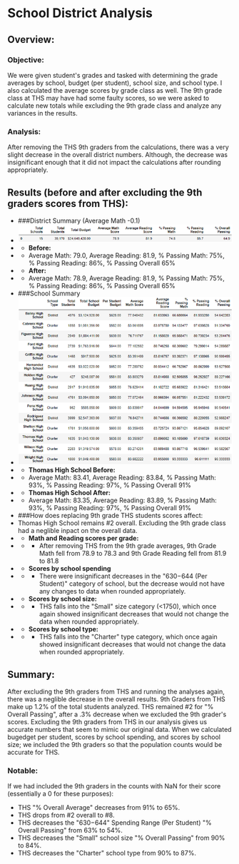 # School District Analysis
## Overview:
### Objective:

We were given student's grades and tasked with determining the grade averages by school, budget (per student), school size, and school type. I also calculated the average scores by grade class as well. The 9th grade class at THS may have had some faulty scores, so we were asked to calculate new totals while excluding the 9th grade class and analyze any variances in the results.

### Analysis:

After removing the THS 9th graders from the calculations, there was a very slight decrease in the overall district numbers. Although, the decrease was insignificant enough that it did not impact the calculations after rounding appropriately.

## Results (before and after excluding the 9th graders scores from THS):
- ###District Summary (Average Math -0.1)
- ![district_summary_df](resources/district_summary_df.png)
- - **Before:**
- - Average Math: 79.0, Average Reading: 81.9, % Passing Math: 75%, % Passing Reading: 86%, % Passing Overall 65%
- - **After:**
- - Average Math: 78.9, Average Reading: 81.9, % Passing Math: 75%, % Passing Reading: 86%, % Passing Overall 65%
- ###School Summary
- ![per_school_summary_df](resources/per_school_summary_df.png)
- - **Thomas High School Before:**
- - Average Math: 83.41, Average Reading: 83.84, % Passing Math: 93%, % Passing Reading: 97%, % Passing Overall 91%
- - **Thomas High School After:**
- - Average Math: 83.35, Average Reading: 83.89, % Passing Math: 93%, % Passing Reading: 97%, % Passing Overall 91%
- ###How does replacing 9th grade THS students scores affect:
- Thomas High School remains #2 overall. Excluding the 9th grade class had a neglible inpact on the overall data.
- - **Math and Reading scores per grade:**
- - - After removing THS from the 9th grade averages, 9th Grade Math fell from 78.9 to 78.3 and 9th Grade Reading fell from 81.9 to 81.8
- - **Scores by school spending**
- - - There were insignificant decreases in the "$630-$644 (Per Student)" category of school, but the decrease would not have any changes to data when rounded appropriately.
- - **Scores by school size:**
- - - THS falls into the "Small" size category (<1750), which once again showed insignificant decreases that would not change the data when rounded appropriately.
- - **Scores by school type:**
- - - THS falls into the "Charter" type category, which once again showed insignificant decreases that would not change the data when rounded appropriately.

## Summary:
After excluding the 9th graders from THS and running the analyses again, there was a neglible decrease in the overall results. 9th Graders from THS make up 1.2% of the total students analyzed. THS remained #2 for "% Overall Passing", after a .3% decrease when we excluded the 9th grader's scores. Excluding the 9th graders from THS in our analysis gives us accurate numbers that seem to mimic our original data. When we calculated bugedget per student, scores by school spending, and scores by school size; we included the 9th graders so that the population counts would be accurate for THS.

### Notable:
If we had included the 9th graders in the counts with NaN for their score (essentially a 0 for these purposes):
- THS "% Overall Average" decreases from 91% to 65%.
- THS drops from #2 overall to #8.
- THS decreases the "$630-$644" Spending Range (Per Student) "% Overall Passing" from 63% to 54%.
- THS decreases the "Small" school size "% Overall Passing" from 90% to 84%.
- THS decreases the "Charter" school type from 90% to 87%.
